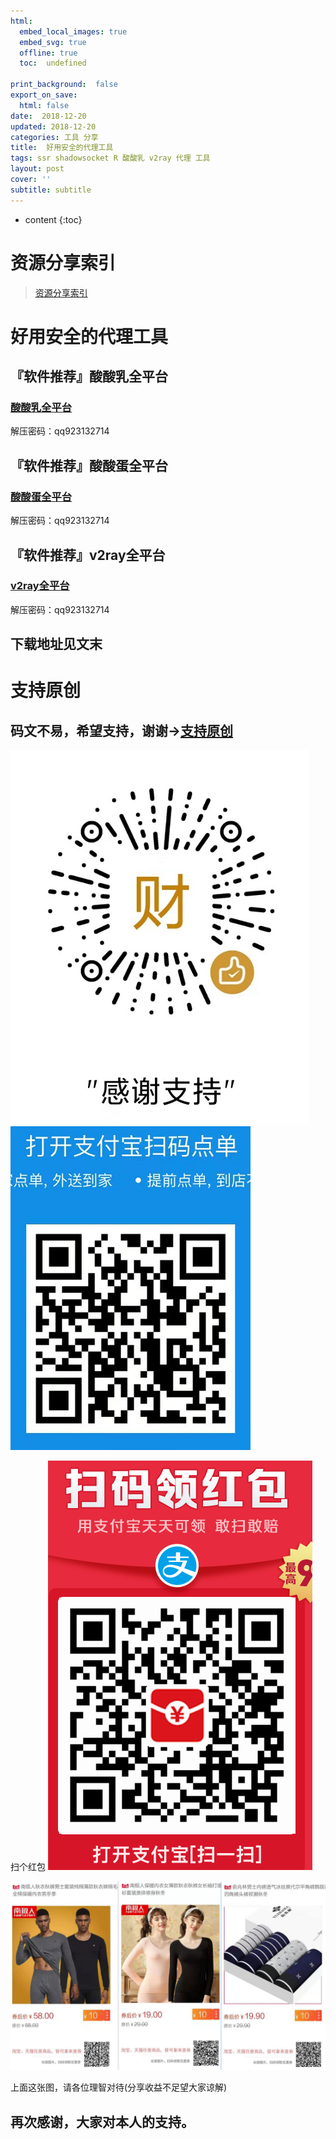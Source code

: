 ```yaml
---
html:
  embed_local_images: true
  embed_svg: true
  offline: true
  toc:  undefined

print_background:  false
export_on_save:
  html: false
date:  2018-12-20
updated: 2018-12-20
categories: 工具 分享
title:  好用安全的代理工具
tags: ssr shadowsocket R 酸酸乳 v2ray 代理 工具
layout: post
cover: ''
subtitle: subtitle
---
```



* content
{:toc}



# 资源分享索引

> [资源分享索引](https://blog.csdn.net/qq923132714/article/details/83111507 "资源分享索引")


# 好用安全的代理工具


## 『软件推荐』酸酸乳全平台


### [酸酸乳全平台](http://u16848854.ctfile.net/fs/16848854-326428648 "酸酸乳全平台")

解压密码：qq923132714

## 『软件推荐』酸酸蛋全平台


### [酸酸蛋全平台](http://u16848854.ctfile.net/fs/16848854-326428572 "酸酸蛋全平台")

解压密码：qq923132714

## 『软件推荐』v2ray全平台


### [v2ray全平台](http://u16848854.ctfile.net/fs/16848854-326428839 "v2ray全平台")

解压密码：qq923132714

## 下载地址见文末

# 支持原创


## 码文不易，希望支持，谢谢->**[支持原创](http://blog.csdn.net/qq923132714/article/details/79399145)**
![微信支付](https://raw.githubusercontent.com/923132714/my_picture/master/blog/support/weixin.png)![微信支付](https://raw.githubusercontent.com/923132714/my_picture/master/blog/support/支付宝.png)

扫个红包
![扫个红包](https://raw.githubusercontent.com/923132714/my_picture/master/blog/support/扫码领红包.png "扫码领红包")

![福利](https://raw.githubusercontent.com/923132714/my_picture/master/blog/support/福利.png "福利")

上面这张图，请各位理智对待(分享收益不足望大家谅解)

## 再次感谢，大家对本人的支持。
     
